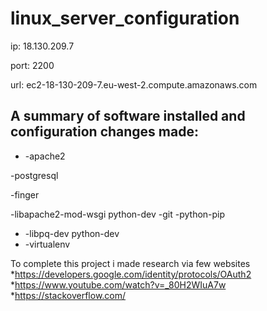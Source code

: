 # linux_server_configuration

ip: 18.130.209.7

port: 2200

url: ec2-18-130-209-7.eu-west-2.compute.amazonaws.com

## A summary of software installed and configuration changes made:

* -apache2

-postgresql

-finger

-libapache2-mod-wsgi python-dev
-git
-python-pip
* -libpq-dev python-dev
* -virtualenv

To complete this project i made research via few websites
*https://developers.google.com/identity/protocols/OAuth2
*https://www.youtube.com/watch?v=_80H2WIuA7w
*https://stackoverflow.com/
